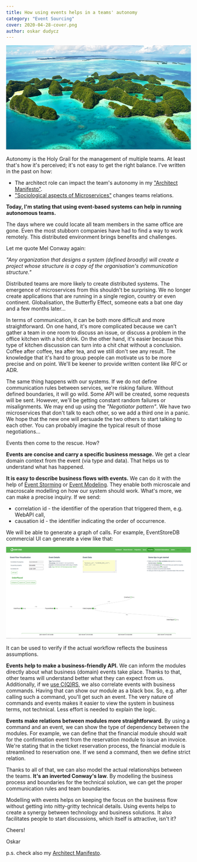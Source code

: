 ```yaml
---
title: How using events helps in a teams' autonomy
category: "Event Sourcing"
cover: 2020-04-28-cover.png
author: oskar dudycz
---
```


![cover](2020-04-28-cover.png)

Autonomy is the Holy Grail for the management of multiple teams. At least that's how it's perceived; it's not easy to get the right balance. I've written in the past on how:
- The architect role can impact the team's autonomy in my ["Architect Manifesto"](/en/architect_manifesto/).
- ["Sociological aspects of Microservices"](/en/sociological_aspects_of_microservices/) changes teams relations.

**Today, I'm stating that using event-based systems can help in running autonomous teams.**

The days where we could locate all team members in the same office are gone. Even the most stubborn companies have had to find a way to work remotely. This distributed environment brings benefits and challenges.

Let me quote Mel Conway again:

_"Any organization that designs a system (defined broadly) will create a project whose structure is a copy of the organisation's communication structure."_

Distributed teams are more likely to create distributed systems. The emergence of microservices from this shouldn't be surprising. We no longer create applications that are running in a single region, country or even continent. Globalisation, the Butterfly Effect, someone eats a bat one day and a few months later…

In terms of communication, it can be both more difficult and more straightforward. On one hand, it's more complicated because we can't gather a team in one room to discuss an issue, or discuss a problem in the office kitchen with a hot drink. On the other hand, it's easier because this type of kitchen discussion can turn into a chit chat without a conclusion. Coffee after coffee, tea after tea, and we still don't see any result. The knowledge that it's hard to group people can motivate us to be more precise and on point. We'll be keener to provide written content like RFC or ADR.

The same thing happens with our systems. If we do not define communication rules between services, we're risking failure. Without defined boundaries, it will go wild. Some API will be created, some requests will be sent. However, we'll be getting constant random failures or misalignments. We may end up using the *"Negotiator pattern"*. We have two microservices that don't talk to each other, so we add a third one in a panic. We hope that the new one will persuade the two others to start talking to each other. You can probably imagine the typical result of those negotiations…

Events then come to the rescue. How?

**Events are concise and carry a specific business message.** We get a clear domain context from the event (via type and data). That helps us to understand what has happened.

**It is easy to describe business flows with events.** We can do it with the help of [Event Storming](https://www.eventstorming.com/) or [Event Modeling](https://eventmodeling.org/). They enable both microscale and macroscale modelling on how our system should work. What's more, we can make a precise inquiry. If we send:
- correlation id - the identifier of the operation that triggered them, e.g. WebAPI call,
- causation id - the identifier indicating the order of occurrence.

We will be able to generate a graph of calls. For example, EventStoreDB commercial UI can generate a view like that:

![edbui](esdbui.png)

It can be used to verify if the actual workflow reflects the business assumptions.

**Events help to make a business-friendly API.** We can inform the modules directly about what business (domain) events take place. Thanks to that, other teams will understand better what they can expect from us. Additionally, if we [use C(Q)RS](/en/cqrs_facts_and_myths_explained/), we also correlate events with business commands. Having that can show our module as a black box. So, e.g. after calling such a command, you'll get such an event. The very nature of commands and events makes it easier to view the system in business terms, not technical. Less effort is needed to explain the logic.

**Events make relations between modules more straightforward.** By using a command and an event, we can show the type of dependency between the modules. For example, we can define that the financial module should wait for the confirmation event from the reservation module to issue an invoice. We're stating that in the ticket reservation process, the financial module is streamlined to reservation one. If we send a command, then we define strict relation.

Thanks to all of that, we can also model the actual relationships between the teams. **It's an inverted Conway's law**. By modelling the business process and boundaries for the technical solution, we can get the proper communication rules and team boundaries.

Modelling with events helps on keeping the focus on the business flow without getting into nitty-gritty technical details. Using events helps to create a synergy between technology and business solutions. It also facilitates people to start discussions, which itself is attractive, isn't it?

Cheers!

Oskar

p.s. check also my [Architect Manifesto](/en/architect_manifesto).
